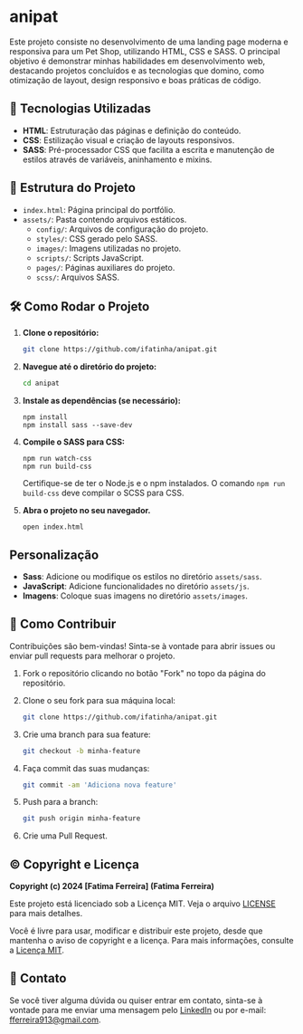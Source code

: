 # anipat

Este projeto consiste no desenvolvimento de uma landing page moderna e responsiva para um Pet Shop, utilizando HTML, CSS e SASS. O principal objetivo é demonstrar minhas habilidades em desenvolvimento web, destacando projetos concluídos e as tecnologias que domino, como otimização de layout, design responsivo e boas práticas de código.

## 🚀 Tecnologias Utilizadas

- **HTML**: Estruturação das páginas e definição do conteúdo.
- **CSS**: Estilização visual e criação de layouts responsivos.
- **SASS**: Pré-processador CSS que facilita a escrita e manutenção de estilos através de variáveis, aninhamento e mixins.

## 📂 Estrutura do Projeto

- `index.html`: Página principal do portfólio.
- `assets/`: Pasta contendo arquivos estáticos.
  - `config/`: Arquivos de configuração do projeto.
  - `styles/`: CSS gerado pelo SASS.
  - `images/`: Imagens utilizadas no projeto.
  - `scripts/`: Scripts JavaScript.
  - `pages/`: Páginas auxiliares do projeto.
  - `scss/`: Arquivos SASS.


## 🛠️ Como Rodar o Projeto

1. **Clone o repositório:**

   ```bash
   git clone https://github.com/ifatinha/anipat.git
   ```

2. **Navegue até o diretório do projeto:**

    ```bash
   cd anipat
   ```

3. **Instale as dependências (se necessário):**

    ```
    npm install
    npm install sass --save-dev
    ```

4. **Compile o SASS para CSS:**

    ```
    npm run watch-css
    npm run build-css
    ```

    Certifique-se de ter o Node.js e o npm instalados. O comando `npm run build-css` deve compilar o SCSS para CSS.

5. **Abra o projeto no seu navegador.**

    ```
    open index.html
    ```

## Personalização

- **Sass**: Adicione ou modifique os estilos no diretório `assets/sass`.
- **JavaScript**: Adicione funcionalidades no diretório `assets/js`.
- **Imagens**: Coloque suas imagens no diretório `assets/images`.

## 📖 Como Contribuir

Contribuições são bem-vindas! Sinta-se à vontade para abrir issues ou enviar pull requests para melhorar o projeto.

1. Fork o repositório clicando no botão "Fork" no topo da página do repositório.

2. Clone o seu fork para sua máquina local:

   ```bash
   git clone https://github.com/ifatinha/anipat.git
   ```

3. Crie uma branch para sua feature:

    ```bash
    git checkout -b minha-feature
    ```

4. Faça commit das suas mudanças:

    ```bash
    git commit -am 'Adiciona nova feature'
    ```

5. Push para a branch:

    ```bash
    git push origin minha-feature
    ```

6. Crie uma Pull Request.

## ©️ Copyright e Licença

**Copyright (c) 2024 [Fatima Ferreira] (Fatima Ferreira)**

Este projeto está licenciado sob a Licença MIT. Veja o arquivo [LICENSE](LICENSE) para mais detalhes.

Você é livre para usar, modificar e distribuir este projeto, desde que mantenha o aviso de copyright e a licença. Para mais informações, consulte a [Licença MIT](https://opensource.org/licenses/MIT).


## 📧 Contato

Se você tiver alguma dúvida ou quiser entrar em contato, sinta-se à vontade para me enviar uma mensagem pelo [LinkedIn](https://www.linkedin.com/in/ifatima14/) ou por e-mail: [fferreira913@gmail.com](mailto:fferreira913@gmail.com).

